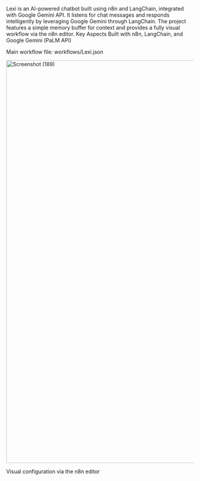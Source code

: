 Lexi is an AI-powered chatbot built using n8n and LangChain, integrated with Google Gemini API. It listens for chat messages and responds intelligently by leveraging Google Gemini through LangChain. The project features a simple memory buffer for context and provides a fully visual workflow via the n8n editor.
Key Aspects
Built with n8n, LangChain, and Google Gemini (PaLM API)

Main workflow file: workflows/Lexi.json

<img width="1920" height="1080" alt="Screenshot (189)" src="https://github.com/user-attachments/assets/15c9db52-0a19-4c20-a592-1453b9d301c2" />


Visual configuration via the n8n editor
